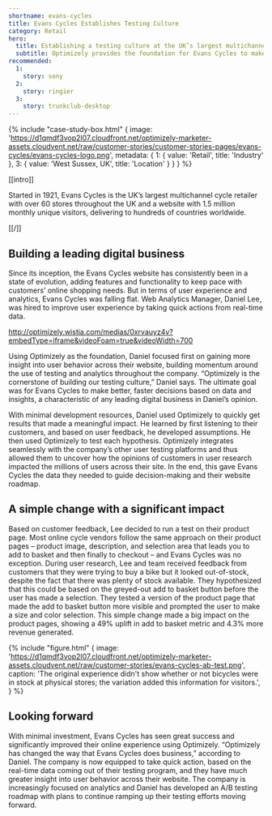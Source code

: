 ```yaml
---
shortname: evans-cycles
title: Evans Cycles Establishes Testing Culture
category: Retail
hero:
  title: Establishing a testing culture at the UK’s largest multichannel cycle retailer
  subtitle: Optimizely provides the foundation for Evans Cycles to make informed, data-driven decisions, transforming their online business and increasing revenue.
recommended:
  1:
    story: sony
  2:
    story: ringier
  3:
    story: trunkclub-desktop
---
```

{% include "case-study-box.html"
    {
    image: 'https://d1qmdf3vop2l07.cloudfront.net/optimizely-marketer-assets.cloudvent.net/raw/customer-stories/customer-stories-pages/evans-cycles/evans-cycles-logo.png',
    metadata: {
      1: {
        value: 'Retail',
        title: 'Industry'
      },
      3: {
        value: 'West Sussex, UK',
        title: 'Location'
      }
    }
  }
%}

[[intro]]

Started in 1921, Evans Cycles is the UK’s largest multichannel cycle retailer with over 60 stores throughout the UK and a website with 1.5 million monthly unique visitors, delivering to hundreds of countries worldwide.

[[/]]

## Building a leading digital business 

Since its inception, the Evans Cycles website has consistently been in a state of evolution, adding features and functionality to keep pace with customers’ online shopping needs. But in terms of user experience and analytics, Evans Cycles was falling flat. Web Analytics Manager, Daniel Lee, was hired to improve user experience by taking quick actions from real-time data. 

http://optimizely.wistia.com/medias/0xrvauyz4v?embedType=iframe&videoFoam=true&videoWidth=700

Using Optimizely as the foundation, Daniel focused first on gaining more insight into user behavior across their website, building momentum around the use of testing and analytics throughout the company. “Optimizely is the cornerstone of building our testing culture,” Daniel says. The ultimate goal was for Evans Cycles to make better, faster decisions based on data and insights, a characteristic of any leading digital business in Daniel’s opinion. 

With minimal development resources, Daniel used Optimizely to quickly get results that made a meaningful impact. He learned by first listening to their customers, and based on user feedback, he developed assumptions. He then used Optimizely to test each hypothesis. Optimizely integrates seamlessly with the company’s other user testing platforms and thus allowed them to uncover how the opinions of customers in user research impacted the millions of users across their site. In the end, this gave Evans Cycles the data they needed to guide decision-making and their website roadmap. 

## A simple change with a significant impact

Based on customer feedback, Lee decided to run a test on their product page. Most online cycle vendors follow the same approach on their product pages – product image, description, and selection area that leads you to add to basket and then finally to checkout – and Evans Cycles was no exception. During user research, Lee and team received feedback from customers that they were trying to buy a bike but it looked out-of-stock, despite the fact that there was plenty of stock available. They hypothesized that this could be based on the greyed-out add to basket button before the user has made a selection. They tested a version of the product page that made the add to basket button more visible and prompted the user to make a size and color selection. This simple change made a big impact on the product pages, showing a 49% uplift in add to basket metric and 4.3% more revenue generated.

{% include "figure.html"
  {
    image: 'https://d1qmdf3vop2l07.cloudfront.net/optimizely-marketer-assets.cloudvent.net/raw/customer-stories/evans-cycles-ab-test.png',
    caption: 'The original experience didn't show whether or not bicycles were in stock at physical stores; the variation added this information for visitors.',
  }
%}

## Looking forward

With minimal investment, Evans Cycles has seen great success and significantly improved their online experience using Optimizely. “Optimizely has changed the way that Evans Cycles does business,” according to Daniel. The company is now equipped to take quick action, based on the real-time data coming out of their testing program, and they have much greater insight into user behavior across their website. The company is increasingly focused on analytics and Daniel has developed an A/B testing roadmap with plans to continue ramping up their testing efforts moving forward.
